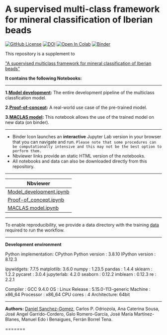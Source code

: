 # A supervised multi-class framework for mineral classification of Iberian beads

[![GitHub License](https://img.shields.io/github/license/Daniel-SanchezG/MACLAS)](https://github.com/Daniel-SanchezG/MACLAS/blob/main/LICENSE)
[![DOI](https://zenodo.org/badge/DOI/10.5281/zenodo.10155404.svg)](https://doi.org/10.5281/zenodo.10155404)
[![Open In Colab](https://colab.research.google.com/assets/colab-badge.svg)](https://colab.research.google.com/github/Daniel-SanchezG/MACLAS/blob/main/Model_development.ipynb)
[![Binder](https://mybinder.org/badge_logo.svg)](https://mybinder.org/v2/gh/Daniel-SanchezG/MACLAS/HEAD)


This repository is a supplement to

["A supervised multiclass framework for mineral classification of Iberian beads"]()


**It contains the following Notebooks:**

---

**1.[Model development](./Model_development.ipynb):** The entire development pipeline of the multiclass classfication model.

**2.[Proof-of-concept](./Proof-of-concept.ipynb):** A real-world use case of the pre-trained model. 

**3.[MACLAS model](./MACLAS.ipynb):** This notebook allows the use of the trained model on new data (on binder).

---

* Binder Icon launches an **interactive** Jupyter Lab version in your browser that you can navigate and run.      ```Please note that some procedures can be computationally intensive and this may not be the best option to        perform them.```  
* Nbviewer links provide an static HTML version of the notebooks.
* All notebooks and data can also be downloaded directly from this repository. 

---
| Nbviewer |
| ---      |
| [Model_development.ipynb](https://nbviewer.org/github/Daniel-SanchezG/MACLAS/blob/main/Model_development.ipynb) |
| [Proof-of_concept.ipynb](https://nbviewer.org/github/Daniel-SanchezG/MACLAS/blob/main/Proof-of-concept.ipynb) |
| [MACLAS model.ipynb](https://nbviewer.org/github/Daniel-SanchezG/MACLAS/blob/main/MACLAS.ipynb) |

---
To enable reproducibility, we provide a data directory with the training [data](./DATA/maclas_training.xlsx) required to run the workflow. 

---
**Development environment**

Python implementation: CPython
Python version       : 3.8.10
IPython version      : 8.12.3

ipywidgets: 7.7.5
matplotlib: 3.6.0
numpy     : 1.23.5
pandas    : 1.4.4
sklearn   : 1.2.2
pycaret   : 3.0.4
jupyterlab: 4.2.0
seaborn   : 0.12.2
imblearn  : 0.12.3
re        : 2.2.1

Compiler    : GCC 9.4.0
OS          : Linux
Release     : 5.15.0-113-generic
Machine     : x86_64
Processor   : x86_64
CPU cores   : 4
Architecture: 64bit

---
**Authors:** [Daniel Sanchez-Gomez](mailto:daniel-sanchez-gomez@edu.ulisboa.pt), Carlos P. Odriozola, Ana Caterina Sousa, José Angel Garrido-Cordero, Galo Romero-García, José María Martínez-Blanes, Manuel Edo i Benaigues, Ferrán Borrel Tena. 

=======


